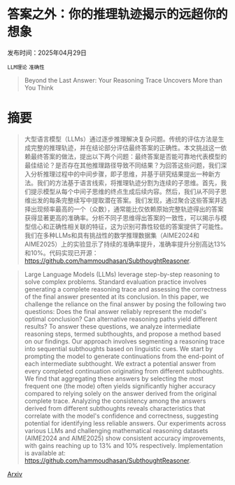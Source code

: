 # 答案之外：你的推理轨迹揭示的远超你的想象

发布时间：2025年04月29日

`LLM理论` `准确性`

> Beyond the Last Answer: Your Reasoning Trace Uncovers More than You Think

# 摘要

> 大型语言模型（LLMs）通过逐步推理解决复杂问题。传统的评估方法是生成完整的推理轨迹，并在结论部分评估最终答案的正确性。本文挑战这一依赖最终答案的做法，提出以下两个问题：最终答案是否能可靠地代表模型的最佳结论？是否存在其他推理路径导致不同结果？为回答这些问题，我们深入分析推理过程中的中间步骤，即子思维，并基于研究结果提出一种新方法。我们的方法基于语言线索，将推理轨迹分割为连续的子思维。首先，我们提示模型从每个中间子思维的终点生成后续内容。然后，我们从不同子思维出发的每条完整续写中提取潜在答案。我们发现，通过聚合这些答案并选择出现频率最高的一个（众数），通常能比仅依赖原始完整轨迹得出的答案获得显著更高的准确率。分析不同子思维得出答案的一致性，可以揭示与模型信心和正确性相关联的特征，这为识别可靠性较低的答案提供了可能性。我们在多种LLMs和具有挑战性的数学推理数据集（AIME2024和AIME2025）上的实验显示了持续的准确率提升，准确率提升分别高达13%和10%。代码实现已开源：https://github.com/hammoudhasan/SubthoughtReasoner.

> Large Language Models (LLMs) leverage step-by-step reasoning to solve complex problems. Standard evaluation practice involves generating a complete reasoning trace and assessing the correctness of the final answer presented at its conclusion. In this paper, we challenge the reliance on the final answer by posing the following two questions: Does the final answer reliably represent the model's optimal conclusion? Can alternative reasoning paths yield different results? To answer these questions, we analyze intermediate reasoning steps, termed subthoughts, and propose a method based on our findings. Our approach involves segmenting a reasoning trace into sequential subthoughts based on linguistic cues. We start by prompting the model to generate continuations from the end-point of each intermediate subthought. We extract a potential answer from every completed continuation originating from different subthoughts. We find that aggregating these answers by selecting the most frequent one (the mode) often yields significantly higher accuracy compared to relying solely on the answer derived from the original complete trace. Analyzing the consistency among the answers derived from different subthoughts reveals characteristics that correlate with the model's confidence and correctness, suggesting potential for identifying less reliable answers. Our experiments across various LLMs and challenging mathematical reasoning datasets (AIME2024 and AIME2025) show consistent accuracy improvements, with gains reaching up to 13\% and 10\% respectively. Implementation is available at: https://github.com/hammoudhasan/SubthoughtReasoner.

[Arxiv](https://arxiv.org/abs/2504.20708)